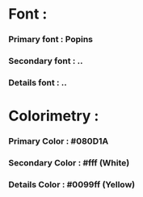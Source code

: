 # Font :
### Primary font : Popins
### Secondary font : ..
### Details font : ..

# Colorimetry :
### Primary Color : #080D1A
### Secondary Color : #fff (White)
### Details Color : #0099ff (Yellow)